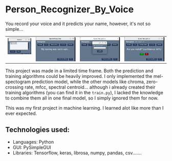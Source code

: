 # Person_Recognizer_By_Voice
You record your voice and it predicts your name, however, it's not so simple...


<table cellpadding="0">
  <tr style="padding: 0">
    <!-- GitHub Stats Card -->  
    <td valign="top">
        <img src="./pics/Screenshot from 2022-11-29 20-12-20.png" /> 
    </td>
    <td valign="top">
        <img src="./pics/Screenshot from 2022-11-29 20-21-56.png"  /> 
     </td>
     <td valign="top">
        <img src="./pics/Screenshot from 2022-11-29 20-30-30.png"  /> 
     </td>
     <td valign="top">
      <img src="./pics/Screenshot from 2022-11-29 20-30-26.png"  /> 
   </td>
  </tr>
</table>

This project was made in a limited time frame. Both the prediction and training algorithms could be heavily improved. I only implemented the mel-spectogram prediction model, while the other models like chroma, zero-crossing rate, mfcc, spectral centroid... although i already created their training algorithms (you can find it in the <code>train.py</code>), I lacked the knowledge to combine them all in one final model, so I simply ignored them for now.

This was my first project in machine learning. I learned alot like more than I ever expected.

## Technologies used:
  - Languages: Python
  - GUI: PySimpleGUI
  - Libraries: Tensorflow, keras, librosa, numpy, pandas, csv.......
